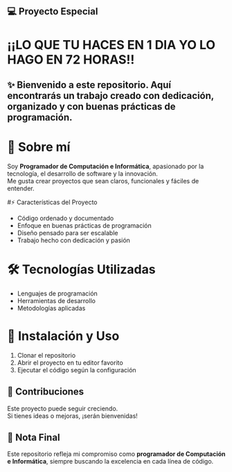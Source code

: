 ## 💻 Proyecto Especial

# ¡¡LO QUE TU HACES EN 1 DIA YO LO HAGO EN 72 HORAS!!

## ✨ Bienvenido a este repositorio. Aquí encontrarás un trabajo creado con dedicación, organizado y con buenas prácticas de programación.  


# 🙋 Sobre mí
Soy **Programador de Computación e Informática**, apasionado por la tecnología, el desarrollo de software y la innovación.  
Me gusta crear proyectos que sean claros, funcionales y fáciles de entender.  


#⚡ Características del Proyecto
- Código ordenado y documentado  
- Enfoque en buenas prácticas de programación  
- Diseño pensado para ser escalable  
- Trabajo hecho con dedicación y pasión  


# 🛠 Tecnologías Utilizadas
- Lenguajes de programación  
- Herramientas de desarrollo  
- Metodologías aplicadas  



# 🚀 Instalación y Uso
1. Clonar el repositorio  
2. Abrir el proyecto en tu editor favorito  
3. Ejecutar el código según la configuración  


## 🤝 Contribuciones
Este proyecto puede seguir creciendo.  
Si tienes ideas o mejoras, ¡serán bienvenidas!  


## 📜 Nota Final
Este repositorio refleja mi compromiso como **programador de Computación e Informática**, siempre buscando la excelencia en cada línea de código.  
